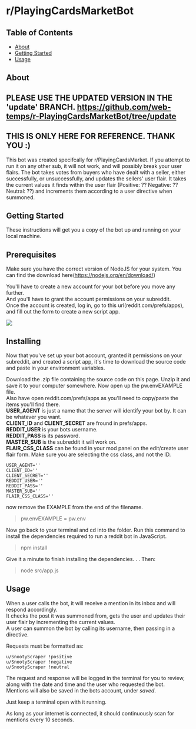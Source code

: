 # r/PlayingCardsMarketBot

## Table of Contents

- [About](#about)
- [Getting Started](#getting_started)
- [Usage](#usage)


## About <a name = "about"></a>

## PLEASE USE THE UPDATED VERSION IN THE 'update' BRANCH. https://github.com/web-temps/r-PlayingCardsMarketBot/tree/update
## THIS IS ONLY HERE FOR REFERENCE. THANK YOU :)

This bot was created specifcally for r/PlayingCardsMarket. If you attempt to run it on any other sub, it will not work, and will possibly break your user flairs. The bot takes votes from buyers who have dealt with a seller, either successfully, or unsuccessfully, and updates the sellers' user flair. It takes the current values it finds within the user flair (Positive: ?? Negative: ?? Neutral: ??) and increments them according to a user directive when summoned.


## Getting Started <a name = "getting_started"></a>

These instructions will get you a copy of the bot up and running on your local machine.


## Prerequisites

Make sure you have the correct version of NodeJS for your system. You can find the download here(https://nodejs.org/en/download/)

You'll have to create a new account for your bot before you move any further.\
And you'll have to grant the account permissions on your subreddit.\
Once the account is created, log in, go to this url(reddit.com/prefs/apps), and fill out the form to create a new script app.


<img src='https://i.imgur.com/yq8akJ7.png'>

## Installing

Now that you've set up your bot account, granted it permissions on your subreddit, and created a script app, it's time to download the source code and paste in your environment variables.

Download the .zip file containing the source code on this page. Unzip it and save it to your computer somewhere. Now open up the pw.envEXAMPLE file.\
Also have open reddit.com/prefs/apps as you'll need to copy/paste the items you'll find there.\
<strong>USER_AGENT</strong> is just a name that the server will identify your bot by. It can be whatever you want.\
<strong>CLIENT_ID</strong> and <strong>CLIENT_SECRET</strong> are fround in prefs/apps.\
<strong>REDDIT_USER</strong> is your bots username.\
<strong>REDDIT_PASS</strong> is its password.\
<strong>MASTER_SUB</strong> is the subreddit it will work on.\
<strong>FLAIR_CSS_CLASS</strong> can be found in your mod panel on the edit/create user flair form. Make sure you are selecting the css class, and not the ID.




    USER_AGENT=''
    CLIENT_ID=''
    CLIENT_SECRET=''
    REDDIT_USER=''
    REDDIT_PASS=''
    MASTER_SUB=''
    FLAIR_CSS_CLASS=''


now remove the EXAMPLE from the end of the filename.

> pw.envEXAMPLE = pw.env

Now go back to your terminal and cd into the folder. Run this command to install the dependencies required to run a reddit bot in JavaScript.

> npm install

Give it a minute to finish installing the dependencies. . . Then:


> node src/app.js


## Usage <a name = "usage"></a>


When a user calls the bot, it will receive a mention in its inbox and will respond accordingly.\
It checks the post it was summoned from, gets the user and updates their user flair by incrementing the current values.\
A user can summon the bot by calling its username, then passing in a directive.

Requests must be formatted as:
```
u/SnootyScraper !positive
u/SnootyScraper !negative
u/SnootyScraper !neutral
```
The request and response will be logged in the terminal for you to review, along with the date and time and the user who requested the bot.\
Mentions will also be saved in the bots account, under <em>saved</em>.



Just keep a terminal open with it running.

As long as your internet is connected, it should continuously scan for mentions every 10 seconds.
